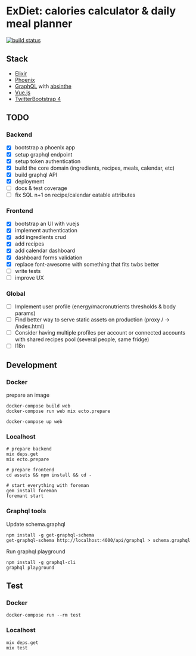 # ExDiet: calories calculator & daily meal planner
[![build status](https://api.travis-ci.org/mugimaru73/ex_diet.svg?branch=master)](https://travis-ci.org/mugimaru73/ex_diet)

## Stack
* [Elixir](https://elixir-lang.org/)
* [Phoenix](http://phoenixframework.org/)
* [GraphQL](graphql.org) with [absinthe](https://github.com/absinthe-graphql/absinthe)
* [Vue.js](https://vuejs.org/)
* [TwitterBootstrap 4](https://getbootstrap.com/)

## TODO

### Backend
- [x] bootstrap a phoenix app
- [x] setup graphql endpoint
- [x] setup token authentication
- [x] build the core domain (ingredients, recipes, meals, calendar, etc)
- [x] build graphql API
- [x] deployment
- [ ] docs & test coverage
- [ ] fix SQL n+1 on recipe/calendar eatable attributes

### Frontend
- [x] bootstrap an UI with vuejs
- [x] implement authentication
- [x] add ingredients crud
- [x] add recipes
- [x] add calendar dashboard
- [x] dashboard forms validation
- [x] replace font-awesome with something that fits twbs better
- [ ] write tests
- [ ] improve UX

### Global
- [ ] Implement user profile (energy/macronutrients thresholds & body params)
- [ ] Find better way to serve static assets on production (proxy / -> /index.html)
- [ ] Consider having multiple profiles per account or connected accounts with shared recipes pool (several people, same fridge)
- [ ] I18n

## Development

### Docker

prepare an image
```
docker-compose build web
docker-compose run web mix ecto.prepare
```

```
docker-compose up web
```

### Localhost

```
# prepare backend
mix deps.get
mix ecto.prepare

# prepare frontend
cd assets && npm install && cd -

# start everything with foreman
gem install foreman
foremant start
```

### Graphql tools

Update schema.graphql
```
npm install -g get-graphql-schema
get-graphql-schema http://localhost:4000/api/graphql > schema.graphql
```

Run graphql playground
```
npm install -g graphql-cli
graphql playground
```

## Test

### Docker

```
docker-compose run --rm test
```

### Localhost

```
mix deps.get
mix test
```
